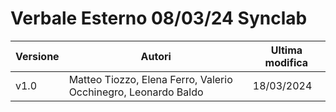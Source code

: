 # Verbale Esterno 08/03/24 Synclab

|Versione|                            Autori                            |Ultima modifica|
|--------|--------------------------------------------------------------|---------------|
|  v1.0  |Matteo Tiozzo, Elena Ferro, Valerio Occhinegro, Leonardo Baldo|   18/03/2024  |